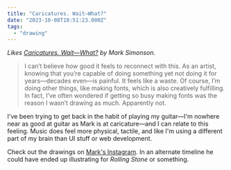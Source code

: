 ```yaml
---
title: "Caricatures. Wait—What?"
date: "2023-10-08T18:51:23.000Z"
tags: 
  - "drawing"
---
```


_Likes [Caricatures. Wait—What?](https://www.marksimonson.com/notebook/view/caricatures-wait-what) by Mark Simonson._

> I can’t believe how good it feels to reconnect with this. As an artist, knowing that you’re capable of doing something yet not doing it for years—decades even—is painful. It feels like a waste. Of course, I’m doing other things, like making fonts, which is also creatively fulfilling. In fact, I’ve often wondered if getting so busy making fonts was the reason I wasn’t drawing as much. Apparently not.

I've been trying to get back in the habit of playing my guitar—I'm nowhere near as good at guitar as Mark is at caricature—and I can relate to this feeling. Music does feel more physical, tactile, and like I'm using a different part of my brain than UI stuff or web development.

Check out the drawings on [Mark's Instagram](https://www.instagram.com/marksimonson74/). In an alternate timeline he could have ended up illustrating for _Rolling Stone_ or something.
